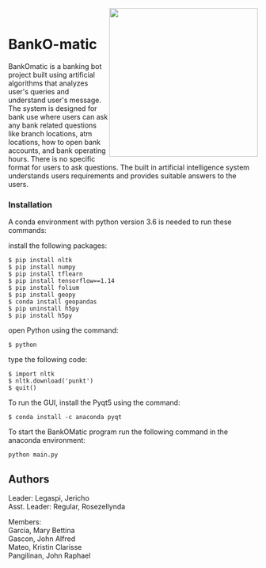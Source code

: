 <img src="https://github.com/JerichoLeg/BankOmatic/blob/RDRegular/Logo.jpg" align="right" alt="" width="300"/> 
<br/>

# BankO-matic   

BankOmatic is a banking bot project built using artificial algorithms that analyzes user's queries and understand user's message. The system is designed for bank use where users can ask any bank related questions like branch locations, atm locations, how to open bank accounts, and bank operating hours. There is no specific format for users to ask questions. The built in artificial intelligence system understands users requirements and provides suitable answers to the users.

### Installation 
A conda environment with python version 3.6 is needed to run these commands: <br/>

install the following packages:
```
$ pip install nltk 
$ pip install numpy
$ pip install tflearn 
$ pip install tensorflow==1.14
$ pip install folium 
$ pip install geopy
$ conda install geopandas
$ pip uninstall h5py
$ pip install h5py 
```
open Python using the command:
```
$ python
```
type the following code:
```
$ import nltk 
$ nltk.download('punkt') 
$ quit()
```
To run the GUI, install the Pyqt5 using the command:

```
$ conda install -c anaconda pyqt

```
To start the BankOMatic program run the following command in the anaconda environment:
```
python main.py
```




## Authors 

Leader: Legaspi, Jericho <br/>
Asst. Leader: Regular, Rosezellynda

Members: <br/>
Garcia, Mary Bettina <br/>
Gascon, John Alfred <br/>
Mateo, Kristin Clarisse <br/>
Pangilinan, John Raphael <br/>
